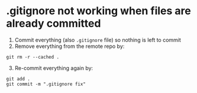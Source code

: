 # .gitignore not working when files are already committed

1. Commit everything (also `.gitignore` file) so nothing is left to commit
2. Remove everything from the remote repo by: 
```
git rm -r --cached .
```
3. Re-commit everything again by:
```
git add .
git commit -m ".gitignore fix"
```
